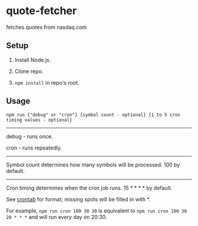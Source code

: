 # quote-fetcher
fetches quotes from nasdaq.com

## Setup

1. Install Node.js.

2. Clone repo.

3. `npm install` in repo's root.

## Usage

`npm run {"debug" or "cron"} {symbol count - optional} {1 to 5 cron timing values - optional}`

---

debug - runs once.

cron - runs repeatedly.

---

Symbol count determines how many symbols will be processed. 100 by default.

---

Cron timing determines when the cron job runs. 15 * * * * by default.

See [crontab](https://crontab.guru/) for format; missing spots will be filled in with *.

For example,
`npm run cron 100 30 20`
is equivalent to `npm run cron 100 30 20 * * *` and will run every day on 20:30.
